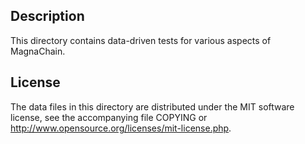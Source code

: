 Description
------------

This directory contains data-driven tests for various aspects of MagnaChain.

License
--------

The data files in this directory are distributed under the MIT software
license, see the accompanying file COPYING or
http://www.opensource.org/licenses/mit-license.php.


